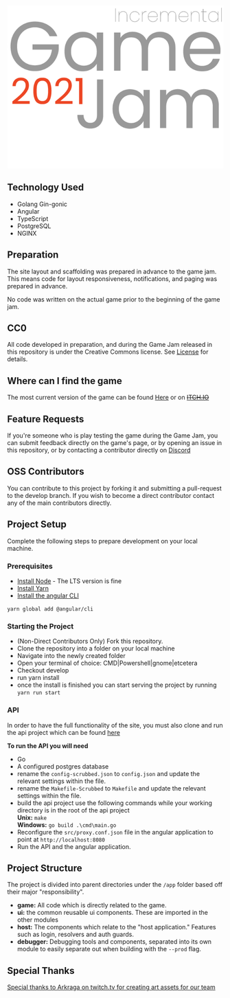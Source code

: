 ![header](https://github.com/Miboch/IGJ2021/blob/main/resources/igj2021.png?raw=true)

## Technology Used
* Golang Gin-gonic
* Angular
* TypeScript
* PostgreSQL
* NGINX

## Preparation
The site layout and scaffolding was prepared in advance to the game jam. This means code for layout responsiveness, notifications, and paging was prepared in advance.

No code was written on the actual game prior to the beginning of the game jam.

## CC0
All code developed in preparation, and during the Game Jam released in this repository is under the Creative Commons license. See [License](https://github.com/Miboch/IGJ2021/blob/main/LICENSE) for details.

## Where can I find the game
The most current version of the game can be found [Here](https://lemon.indiedev.io) or on ~~[ITCH.IO](https://itch-url-here.io)~~

## Feature Requests
If you're someone who is play testing the game during the Game Jam, you can submit feedback directly on the game's page, or by opening an issue in this repository, or by contacting a contributor directly on [Discord](https://discord.gg/Bv8vdChMsv)

## OSS Contributors
You can contribute to this project by forking it and submitting a pull-request to the develop branch. If you wish to become a direct contributor contact any of the main contributors directly.

## Project Setup
Complete the following steps to prepare development on your local machine.

### Prerequisites
- [Install Node](https://nodejs.org/en/) - The LTS version is fine 
- [Install Yarn](https://classic.yarnpkg.com/en/) 
- [Install the angular CLI](https://angular.io/) 

```
yarn global add @angular/cli
```

### Starting the Project
- (Non-Direct Contributors Only) Fork this repository.
- Clone the repository into a folder on your local machine 
- Navigate into the newly created folder
- Open your terminal of choice: CMD|Powershell|gnome|etcetera 
- Checkout develop
- run yarn install
- once the install is finished you can start serving the project by running `yarn run start`

### API
In order to have the full functionality of the site, you must also clone and run the api project which can be found [here](https://github.com/jeremy-sprinkle/lemon-api)

**To run the API you will need**
* Go
* A configured postgres database
* rename the `config-scrubbed.json` to `config.json` and update the relevant settings within the file.
* rename the `Makefile-Scrubbed` to `Makefile` and update the relevant settings within the file.
* build the api project use the following commands while your working directory is in the root of the api project  
  **Unix:** `make`  
  **Windows:** `go build .\cmd\main.go`
* Reconfigure the `src/proxy.conf.json` file in the angular application to point at `http://localhost:8080`
* Run the API and the angular application.

## Project Structure

The project is divided into parent directories under the `/app` folder based off their major "responsibility".

 - **game:** All code which is directly related to the game.
 - **ui:** the common reusable ui components. These are imported in the other modules
 - **host:** The components which relate to the "host application." Features such as login, resolvers and auth guards.
 - **debugger:** Debugging tools and components, separated into its own module to easily separate out when building with the `--prod` flag.

## Special Thanks
[Special thanks to Arkraga on twitch.tv for creating art assets for our team](https://twitch.tv/arkraga)
